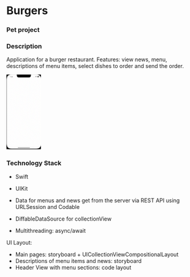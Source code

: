 # Burgers 

### Pet project

### Description

Application for a burger restaurant. Features: view news, menu, descriptions of menu items, select dishes to order and send the order.

![Screenshot](Screenshots/screen.gif?raw=true)


### Technology Stack

- Swift
- UIKit

- Data for menus and news get from the server via REST API using URLSession and Codable

- DiffableDataSource for collectionView

- Multithreading: async/await 

UI Layout:
- Main pages: storyboard + UICollectionViewCompositionalLayout
- Descriptions of menu items and news: storyboard
- Header View with menu sections: code layout
